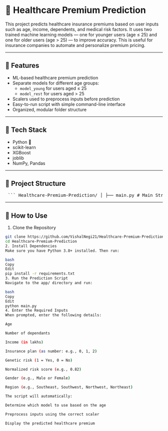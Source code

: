 # 🏥 Healthcare Premium Prediction

This project predicts healthcare insurance premiums based on user inputs such as age, income, dependents, and medical risk factors. It uses two trained machine learning models — one for younger users (age ≤ 25) and one for older users (age > 25) — to improve accuracy. This is useful for insurance companies to automate and personalize premium pricing.

---

## 🚀 Features

- ML-based healthcare premium prediction
- Separate models for different age groups:
  - `model_young` for users aged ≤ 25
  - `model_rest` for users aged > 25
- Scalers used to preprocess inputs before prediction
- Easy-to-run script with simple command-line interface
- Organized, modular folder structure

---

## 🧠 Tech Stack

- Python 🐍
- scikit-learn
- XGBoost
- joblib
- NumPy, Pandas

---

## 📁 Project Structure


<pre> ``` Healthcare-Premium-Prediction/ │ ├── main.py # Main Streamlit app ├── prediction_helper.py # Contains model loading and prediction logic ├── premiums.xlsx # Raw data file (combined) ├── premiums_rest.xlsx # Data used for model_rest ├── premiums_young_with_gr.xlsx # Data used for model_young ├── requirements.txt # Project dependencies ├── README.md # Documentation └── .gitignore ``` </pre>


---

## 🧪 How to Use

 1. Clone the Repository

```bash
git clone https://github.com/VishalNegi21/Healthcare-Premium-Prediction.git
cd Healthcare-Premium-Prediction
2. Install Dependencies
Make sure you have Python 3.8+ installed. Then run:

bash
Copy
Edit
pip install -r requirements.txt
3. Run the Prediction Script
Navigate to the app/ directory and run:

bash
Copy
Edit
python main.py
4. Enter the Required Inputs
When prompted, enter the following details:

Age

Number of dependants

Income (in lakhs)

Insurance plan (as number: e.g., 0, 1, 2)

Genetic risk (1 = Yes, 0 = No)

Normalized risk score (e.g., 0.82)

Gender (e.g., Male or Female)

Region (e.g., Southeast, Southwest, Northwest, Northeast)

The script will automatically:

Determine which model to use based on the age

Preprocess inputs using the correct scaler

Display the predicted healthcare premium




